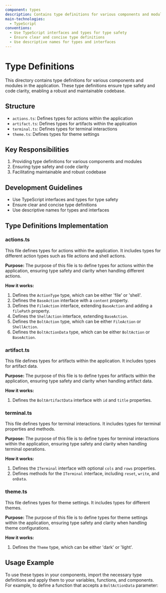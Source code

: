 ```yaml
---
component: types
description: Contains type definitions for various components and modules in the application
main-technologies:
  - TypeScript
conventions:
  - Use TypeScript interfaces and types for type safety
  - Ensure clear and concise type definitions
  - Use descriptive names for types and interfaces
---
```


# Type Definitions

This directory contains type definitions for various components and modules in the application. These type definitions ensure type safety and code clarity, enabling a robust and maintainable codebase.

## Structure

- `actions.ts`: Defines types for actions within the application
- `artifact.ts`: Defines types for artifacts within the application
- `terminal.ts`: Defines types for terminal interactions
- `theme.ts`: Defines types for theme settings

## Key Responsibilities

1. Providing type definitions for various components and modules
2. Ensuring type safety and code clarity
3. Facilitating maintainable and robust codebase

## Development Guidelines

- Use TypeScript interfaces and types for type safety
- Ensure clear and concise type definitions
- Use descriptive names for types and interfaces

## Type Definitions Implementation

### actions.ts

This file defines types for actions within the application. It includes types for different action types such as file actions and shell actions.

**Purpose:**
The purpose of this file is to define types for actions within the application, ensuring type safety and clarity when handling different actions.

**How it works:**
1. Defines the `ActionType` type, which can be either 'file' or 'shell'.
2. Defines the `BaseAction` interface with a `content` property.
3. Defines the `FileAction` interface, extending `BaseAction` and adding a `filePath` property.
4. Defines the `ShellAction` interface, extending `BaseAction`.
5. Defines the `BoltAction` type, which can be either `FileAction` or `ShellAction`.
6. Defines the `BoltActionData` type, which can be either `BoltAction` or `BaseAction`.

### artifact.ts

This file defines types for artifacts within the application. It includes types for artifact data.

**Purpose:**
The purpose of this file is to define types for artifacts within the application, ensuring type safety and clarity when handling artifact data.

**How it works:**
1. Defines the `BoltArtifactData` interface with `id` and `title` properties.

### terminal.ts

This file defines types for terminal interactions. It includes types for terminal properties and methods.

**Purpose:**
The purpose of this file is to define types for terminal interactions within the application, ensuring type safety and clarity when handling terminal operations.

**How it works:**
1. Defines the `ITerminal` interface with optional `cols` and `rows` properties.
2. Defines methods for the `ITerminal` interface, including `reset`, `write`, and `onData`.

### theme.ts

This file defines types for theme settings. It includes types for different themes.

**Purpose:**
The purpose of this file is to define types for theme settings within the application, ensuring type safety and clarity when handling theme configurations.

**How it works:**
1. Defines the `Theme` type, which can be either 'dark' or 'light'.

## Usage Example

To use these types in your components, import the necessary type definitions and apply them to your variables, functions, and components. For example, to define a function that accepts a `BoltActionData` parameter:
